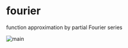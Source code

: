 # fourier
function approximation by partial Fourier series


![main](https://user-images.githubusercontent.com/22471441/173193830-e559e842-6c76-40aa-87cf-69f14243b2e6.png)

